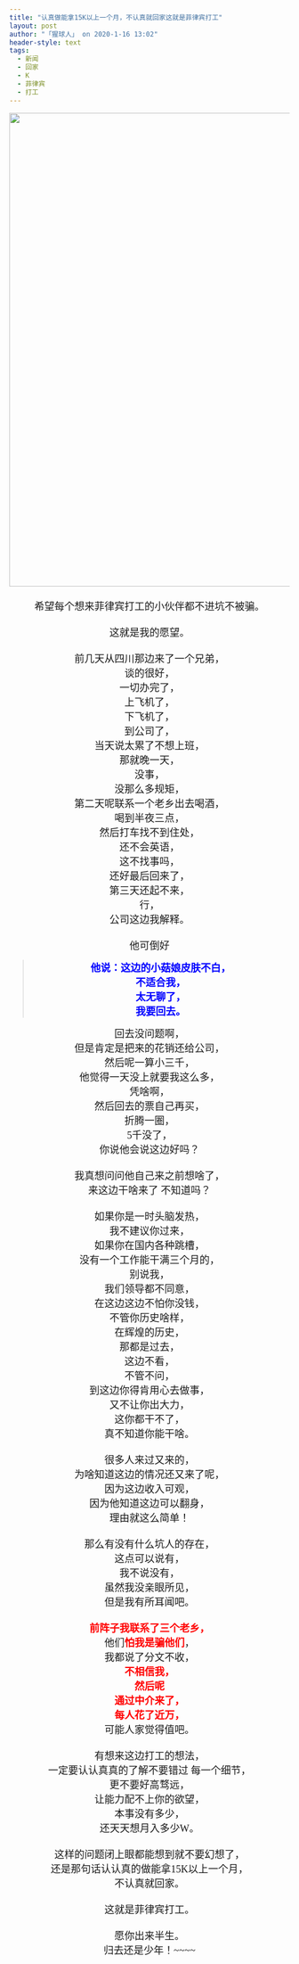 ```yaml
---
title: "认真做能拿15K以上一个月，不认真就回家这就是菲律宾打工"
layout: post
author: "「猩球人」 on 2020-1-16 13:02"
header-style: text
tags:
  - 新闻
  - 回家
  - K
  - 菲律宾
  - 打工
---
```


<head></head>
<body>
 <div align="center"> 
  <ignore_js_op> 
   <img aid="1327523" src="https://bbs.boniu123.cc/data/attachment/forum/202001/16/094256a9z6iih2fsiz9ts4.jpg" zoomfile="data/attachment/forum/202001/16/094256a9z6iih2fsiz9ts4.jpg" file="data/attachment/forum/202001/16/094256a9z6iih2fsiz9ts4.jpg" width="850" inpost="1"> 
   <div class="tip tip_4 aimg_tip" id="aimg_1327523_menu" style="position: absolute; display: none" disautofocus="true"> 
    <div class="xs0"> 
     <p><strong>domestic-terminal-fee.jpg</strong> <em class="xg1">(129.03 KB, 下载次数: 0)</em></p> 
     <p> <a href="forum.php?mod=attachment&amp;aid=MTMyNzUyM3w0NjI5M2JhYnwxNTc5MTUyNTQ4fDB8NTUyMjQ5&amp;nothumb=yes" target="_blank">下载附件</a> &nbsp;<a href="javascript:;" onclick="showWindow(this.id, this.getAttribute('url'), 'get', 0);" id="savephoto_1327523" url="home.php?mod=spacecp&amp;ac=album&amp;op=saveforumphoto&amp;aid=1327523&amp;handlekey=savephoto_1327523">保存到相册</a> </p> 
     <p class="xg1 y"><span title="2020-1-16 09:42">3&nbsp;小时前</span> 上传</p> 
    </div> 
    <div class="tip_horn"></div> 
   </div> 
  </ignore_js_op> 
 </div> 
 <div align="center"> 
  <font face="微软雅黑"><font size="4"><br> </font></font> 
 </div> 
 <div align="center"> 
  <font face="微软雅黑"><font size="4">希望每个想来菲律宾打工的小伙伴都不进坑不被骗。</font></font> 
 </div> 
 <div align="center"> 
  <font face="微软雅黑"><font size="4"><br> </font></font> 
 </div> 
 <div align="center"> 
  <font face="微软雅黑"><font size="4">这就是我的愿望。</font></font> 
 </div>
 <font face="微软雅黑"><font size="4"><br> </font></font> 
 <div align="center"> 
  <font face="微软雅黑"><font size="4">前几天从四川那边来了一个兄弟，</font></font> 
 </div> 
 <div align="center"> 
  <font face="微软雅黑"><font size="4">谈的很好，</font></font> 
 </div> 
 <div align="center"> 
  <font face="微软雅黑"><font size="4">一切办完了，</font></font> 
 </div> 
 <div align="center"> 
  <font face="微软雅黑"><font size="4">上飞机了，</font></font> 
 </div> 
 <div align="center"> 
  <font face="微软雅黑"><font size="4">下飞机了，</font></font> 
 </div> 
 <div align="center"> 
  <font face="微软雅黑"><font size="4">到公司了，</font></font> 
 </div> 
 <div align="center"> 
  <font face="微软雅黑"><font size="4">当天说太累了不想上班，</font></font> 
 </div> 
 <div align="center"> 
  <font face="微软雅黑"><font size="4">那就晚一天，</font></font> 
 </div> 
 <div align="center"> 
  <font face="微软雅黑"><font size="4">没事，</font></font> 
 </div> 
 <div align="center"> 
  <font face="微软雅黑"><font size="4">没那么多规矩，</font></font> 
 </div> 
 <div align="center"> 
  <font face="微软雅黑"><font size="4">第二天呢联系一个老乡出去喝酒，</font></font> 
 </div> 
 <div align="center"> 
  <font face="微软雅黑"><font size="4">喝到半夜三点，</font></font> 
 </div> 
 <div align="center"> 
  <font face="微软雅黑"><font size="4">然后打车找不到住处，</font></font> 
 </div> 
 <div align="center"> 
  <font face="微软雅黑"><font size="4">还不会英语，</font></font> 
 </div> 
 <div align="center"> 
  <font face="微软雅黑"><font size="4">这不找事吗，</font></font> 
 </div> 
 <div align="center"> 
  <font face="微软雅黑"><font size="4">还好最后回来了，</font></font> 
 </div> 
 <div align="center"> 
  <font face="微软雅黑"><font size="4">第三天还起不来，</font></font> 
 </div> 
 <div align="center"> 
  <font face="微软雅黑"><font size="4">行，</font></font> 
 </div> 
 <div align="center"> 
  <font face="微软雅黑"><font size="4">公司这边我解释。</font></font> 
 </div>
 <font face="微软雅黑"><font size="4"><br> </font></font> 
 <div align="center"> 
  <font face="微软雅黑"><font size="4">他可倒好</font></font> 
 </div> 
 <div align="center"> 
  <div class="quote"> 
   <blockquote> 
    <div align="center"> 
     <font face="微软雅黑"><font size="4"><font color="#0000ff"><strong>他说：这边的小菇娘皮肤不白，</strong></font></font></font> 
    </div> 
    <div align="center"> 
     <font face="微软雅黑"><font size="4"><font color="#0000ff"><strong>不适合我，</strong></font></font></font> 
    </div> 
    <div align="center"> 
     <font face="微软雅黑"><font size="4"><font color="#0000ff"><strong>太无聊了，</strong></font></font></font> 
    </div> 
    <div align="center"> 
     <font face="微软雅黑"><font size="4"><font color="#0000ff"><strong>我要回去。</strong></font></font></font> 
    </div> 
   </blockquote> 
  </div> 
 </div> 
 <div align="center"> 
  <font face="微软雅黑"><font size="4">回去没问题啊，</font></font> 
 </div> 
 <div align="center"> 
  <font face="微软雅黑"><font size="4">但是肯定是把来的花销还给公司，</font></font> 
 </div> 
 <div align="center"> 
  <font face="微软雅黑"><font size="4">然后呢一算小三千，</font></font> 
 </div> 
 <div align="center"> 
  <font face="微软雅黑"><font size="4">他觉得一天没上就要我这么多，</font></font> 
 </div> 
 <div align="center"> 
  <font face="微软雅黑"><font size="4">凭啥啊，</font></font> 
 </div> 
 <div align="center"> 
  <font face="微软雅黑"><font size="4">然后回去的票自己再买，</font></font> 
 </div> 
 <div align="center"> 
  <font face="微软雅黑"><font size="4">折腾一圈，</font></font> 
 </div> 
 <div align="center"> 
  <font face="微软雅黑"><font size="4">5千没了，</font></font> 
 </div> 
 <div align="center"> 
  <font face="微软雅黑"><font size="4">你说他会说这边好吗？</font></font> 
 </div> 
 <div align="center"> 
  <font face="微软雅黑"><font size="4"><br> </font></font> 
 </div> 
 <div align="center"> 
  <font face="微软雅黑"><font size="4">我真想问问他自己来之前想啥了， </font></font> 
 </div> 
 <div align="center"> 
  <font face="微软雅黑"><font size="4">来这边干啥来了 不知道吗？</font></font> 
 </div>
 <font face="微软雅黑"><font size="4"><br> </font></font> 
 <div align="center"> 
  <font face="微软雅黑"><font size="4">如果你是一时头脑发热，</font></font> 
 </div> 
 <div align="center"> 
  <font face="微软雅黑"><font size="4">我不建议你过来，</font></font> 
 </div> 
 <div align="center"> 
  <font face="微软雅黑"><font size="4">如果你在国内各种跳槽，</font></font> 
 </div> 
 <div align="center"> 
  <font face="微软雅黑"><font size="4">没有一个工作能干满三个月的，</font></font> 
 </div> 
 <div align="center"> 
  <font face="微软雅黑"><font size="4">别说我，</font></font> 
 </div> 
 <div align="center"> 
  <font face="微软雅黑"><font size="4">我们领导都不同意，</font></font> 
 </div> 
 <div align="center"> 
  <font face="微软雅黑"><font size="4">在这边这边不怕你没钱，</font></font> 
 </div> 
 <div align="center"> 
  <font face="微软雅黑"><font size="4">不管你历史啥样，</font></font> 
 </div> 
 <div align="center"> 
  <font face="微软雅黑"><font size="4">在辉煌的历史，</font></font> 
 </div> 
 <div align="center"> 
  <font face="微软雅黑"><font size="4">那都是过去，</font></font> 
 </div> 
 <div align="center"> 
  <font face="微软雅黑"><font size="4">这边不看，</font></font> 
 </div> 
 <div align="center"> 
  <font face="微软雅黑"><font size="4">不管不问，</font></font> 
 </div> 
 <div align="center"> 
  <font face="微软雅黑"><font size="4">到这边你得肯用心去做事，</font></font> 
 </div> 
 <div align="center"> 
  <font face="微软雅黑"><font size="4">又不让你出大力，</font></font> 
 </div> 
 <div align="center"> 
  <font face="微软雅黑"><font size="4">这你都干不了，</font></font> 
 </div> 
 <div align="center"> 
  <font face="微软雅黑"><font size="4">真不知道你能干啥。</font></font> 
 </div>
 <font face="微软雅黑"><font size="4"><br> </font></font> 
 <div align="center"> 
  <font face="微软雅黑"><font size="4">很多人来过又来的，</font></font> 
 </div> 
 <div align="center"> 
  <font face="微软雅黑"><font size="4">为啥知道这边的情况还又来了呢，</font></font> 
 </div> 
 <div align="center"> 
  <font face="微软雅黑"><font size="4">因为这边收入可观，</font></font> 
 </div> 
 <div align="center"> 
  <font face="微软雅黑"><font size="4">因为他知道这边可以翻身，</font></font> 
 </div> 
 <div align="center"> 
  <font face="微软雅黑"><font size="4">理由就这么简单！</font></font> 
 </div> 
 <div align="center"> 
  <font face="微软雅黑"><font size="4"><br> </font></font> 
 </div> 
 <div align="center"> 
  <font face="微软雅黑"><font size="4">那么有没有什么坑人的存在，</font></font> 
 </div> 
 <div align="center"> 
  <font face="微软雅黑"><font size="4">这点可以说有，</font></font> 
 </div> 
 <div align="center"> 
  <font face="微软雅黑"><font size="4">我不说没有，</font></font> 
 </div> 
 <div align="center"> 
  <font face="微软雅黑"><font size="4">虽然我没亲眼所见，</font></font> 
 </div> 
 <div align="center"> 
  <font face="微软雅黑"><font size="4">但是我有所耳闻吧。</font></font> 
 </div>
 <font face="微软雅黑"><font size="4"><br> </font></font> 
 <div align="center"> 
  <font face="微软雅黑"><font size="4"><font color="#ff0000"><strong>前阵子我联系了三个老乡，</strong></font></font></font> 
 </div> 
 <div align="center"> 
  <font face="微软雅黑"><font size="4">他们<font color="#ff0000"><strong>怕我是骗他们</strong></font>，</font></font> 
 </div> 
 <div align="center"> 
  <font face="微软雅黑"><font size="4">我都说了分文不收，</font></font> 
 </div> 
 <div align="center"> 
  <font face="微软雅黑"><font size="4"><font color="#ff0000"><strong>不相信我，</strong></font></font></font> 
 </div> 
 <div align="center"> 
  <font face="微软雅黑"><font size="4"><font color="#ff0000"><strong>然后呢</strong></font></font></font> 
 </div> 
 <div align="center"> 
  <font face="微软雅黑"><font size="4"><font color="#ff0000"><strong>通过中介来了，</strong></font></font></font> 
 </div> 
 <div align="center"> 
  <font face="微软雅黑"><font size="4"><font color="#ff0000"><strong>每人花了近万，</strong></font></font></font> 
 </div> 
 <div align="center"> 
  <font face="微软雅黑"><font size="4">可能人家觉得值吧。</font></font> 
 </div>
 <font face="微软雅黑"><font size="4"><br> </font></font> 
 <div align="center"> 
  <font face="微软雅黑"><font size="4">有想来这边打工的想法，</font></font> 
 </div> 
 <div align="center"> 
  <font face="微软雅黑"><font size="4">一定要认认真真的了解不要错过 每一个细节，</font></font> 
 </div> 
 <div align="center"> 
  <font face="微软雅黑"><font size="4">更不要好高骛远，</font></font> 
 </div> 
 <div align="center"> 
  <font face="微软雅黑"><font size="4">让能力配不上你的欲望，</font></font> 
 </div> 
 <div align="center"> 
  <font face="微软雅黑"><font size="4">本事没有多少，</font></font> 
 </div> 
 <div align="center"> 
  <font face="微软雅黑"><font size="4">还天天想月入多少W。</font></font> 
 </div> 
 <div align="center"> 
  <font face="微软雅黑"><font size="4"><br> </font></font> 
 </div> 
 <div align="center"> 
  <font face="微软雅黑"><font size="4">这样的问题闭上眼都能想到就不要幻想了，</font></font> 
 </div> 
 <div align="center"> 
  <font face="微软雅黑"><font size="4">还是那句话认认真的做能拿15K以上一个月，</font></font> 
 </div> 
 <div align="center"> 
  <font face="微软雅黑"><font size="4">不认真就回家。</font></font> 
 </div>
 <font face="微软雅黑"><font size="4"><br> </font></font> 
 <div align="center"> 
  <font face="微软雅黑"><font size="4">这就是菲律宾打工。</font></font> 
 </div> 
 <div align="center"> 
  <font face="微软雅黑"><font size="4"><br> </font></font> 
 </div> 
 <div align="center"> 
  <font face="微软雅黑"><font size="4">愿你出来半生。</font></font> 
 </div> 
 <div align="center"> 
  <font face="微软雅黑"><font size="4">归去还是少年！~~~~</font></font> 
 </div>
 <br>
</body>


